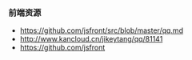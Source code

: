 ### 前端资源
- https://github.com/jsfront/src/blob/master/qq.md
- http://www.kancloud.cn/jikeytang/qq/81141
- https://github.com/jsfront